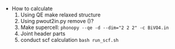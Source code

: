 * How to calculate
  1. Using QE make relaxed structure
  2. Using pwout2in.py remove ()?
  3. Make supercell: `phonopy --qe -d --dim="2 2 2" -c BiVO4.in`
  4. Joint header parts
  5. conduct scf calculation `bash run_scf.sh`